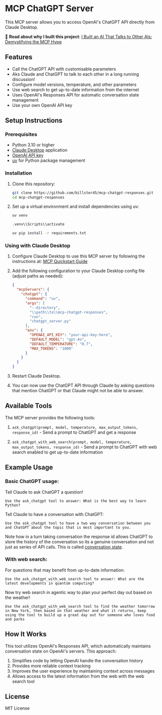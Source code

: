# MCP ChatGPT Server

This MCP server allows you to access OpenAI's ChatGPT API directly from Claude Desktop.

📝 **Read about why I built this project**: [I Built an AI That Talks to Other AIs: Demystifying the MCP Hype](https://medium.com/@billcockerill/i-built-an-ai-that-talks-to-other-ais-demystifying-the-mcp-hype-88dc03520552)

## Features

- Call the ChatGPT API with customisable parameters
- Aks Claude and ChatGPT to talk to each other in a long running discussion!
- Configure model versions, temperature, and other parameters
- Use web search to get up-to-date information from the internet
- Uses OpenAI's Responses API for automatic conversation state management
- Use your own OpenAI API key

## Setup Instructions

### Prerequisites

- Python 3.10 or higher
- [Claude Desktop](https://claude.ai/download) application
- [OpenAI API key](https://platform.openai.com/settings/organization/api-keys)
- [uv](https://github.com/astral-sh/uv) for Python package management

### Installation

1. Clone this repository:
   ```bash
   git clone https://github.com/billster45/mcp-chatgpt-responses.git
   cd mcp-chatgpt-responses
   ```

2. Set up a virtual environment and install dependencies using uv:
   ```bash
   uv venv
   ```

   ```bash
   .venv\\Scripts\\activate
   ```
   
   ```bash
   uv pip install -r requirements.txt
   ```

### Using with Claude Desktop

1. Configure Claude Desktop to use this MCP server by following the instructions at:
   [MCP Quickstart Guide](https://modelcontextprotocol.io/quickstart/user#2-add-the-filesystem-mcp-server)

2. Add the following configuration to your Claude Desktop config file (adjust paths as needed):
   ```json
   {
     "mcpServers": {
       "chatgpt": {
         "command": "uv",
         "args": [
           "--directory",
           "\\path\\to\\mcp-chatgpt-responses",
           "run",
           "chatgpt_server.py"
         ],
         "env": {
           "OPENAI_API_KEY": "your-api-key-here",
           "DEFAULT_MODEL": "gpt-4o",
           "DEFAULT_TEMPERATURE": "0.7",
           "MAX_TOKENS": "1000"
         }
       }
     }
   }
   ```

3. Restart Claude Desktop.

4. You can now use the ChatGPT API through Claude by asking questions that mention ChatGPT or that Claude might not be able to answer.

## Available Tools

The MCP server provides the following tools:

1. `ask_chatgpt(prompt, model, temperature, max_output_tokens, response_id)` - Send a prompt to ChatGPT and get a response

2. `ask_chatgpt_with_web_search(prompt, model, temperature, max_output_tokens, response_id)` - Send a prompt to ChatGPT with web search enabled to get up-to-date information

## Example Usage

### Basic ChatGPT usage:

Tell Claude to ask ChatGPT a question!
```
Use the ask_chatgpt tool to answer: What is the best way to learn Python?
```

Tell Claude to have a conversation with ChatGPT:
```
Use the ask_chatgpt tool to have a two way conversation between you and ChatGPT about the topic that is most important to you.
```
Note how in a turn taking conversation the response id allows ChatGPT to store the history of the conversation so its a genuine conversation and not just as series of API calls. This is called [conversation state](https://platform.openai.com/docs/guides/conversation-state?api-mode=responses#openai-apis-for-conversation-state).

### With web search:

For questions that may benefit from up-to-date information:
```
Use the ask_chatgpt_with_web_search tool to answer: What are the latest developments in quantum computing?
```

Now try web search in agentic way to plan your perfect day out based on the weather!
```
Use the ask_chatgpt_with_web_search tool to find the weather tomorrow in New York, then based on that weather and what it returns, keep using the tool to build up a great day out for someone who loves food and parks
```

## How It Works

This tool utilizes OpenAI's Responses API, which automatically maintains conversation state on OpenAI's servers. This approach:

1. Simplifies code by letting OpenAI handle the conversation history
2. Provides more reliable context tracking
3. Improves the user experience by maintaining context across messages
4. Allows access to the latest information from the web with the web search tool

## License

MIT License